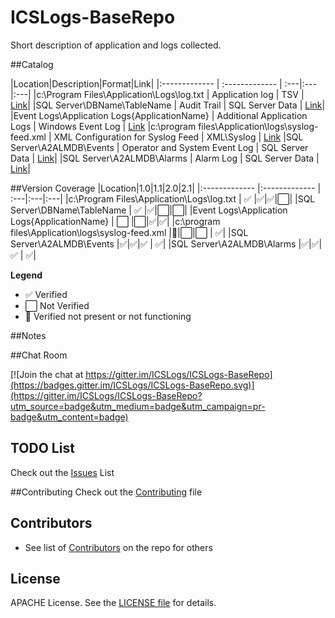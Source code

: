 # ICSLogs-BaseRepo
Short description of application and logs collected.

##Catalog

|Location|Description|Format|Link|
|:------------- | :------------- | :---|:---|:---|
|c:\Program Files\Application\Logs\log.txt  | Application log | TSV | [Link](\File-log-txt)|
|SQL Server\DBName\TableName | Audit Trail | SQL Server Data  | [Link](\SQL-DBName-TableName)|
|Event Logs\Application Logs\{ApplicationName} | Additional Application Logs | Windows Event Log | [Link](\EVT-ApplicationName)
|c:\program files\Application\logs\syslog-feed.xml | XML Configuration for Syslog Feed | XML\Syslog | [Link](\Syslog)
|SQL Server\A2ALMDB\Events | Operator and System Event Log | SQL Server Data  | [Link](\SQL-A2ALMDB-Events)|
|SQL Server\A2ALMDB\Alarms | Alarm Log | SQL Server Data  | [Link](\SQL-A2ALMDB-Alarms)|



##Version Coverage
|Location|1.0|1.1|2.0|2.1|
|:------------- |:------------- | :---|:---|:---|
|c:\Program Files\Application\Logs\log.txt  | :white_check_mark: |:white_check_mark:|:white_check_mark:|:white_large_square:|
|SQL Server\DBName\TableName | :white_check_mark: |:white_check_mark:|:white_large_square:|:white_large_square:|
|Event Logs\Application Logs\{ApplicationName} | :white_large_square: |:white_large_square:|:white_check_mark:|:white_check_mark:|
|c:\program files\Application\logs\syslog-feed.xml |:red_circle:|:white_large_square:|:white_large_square: | :white_check_mark:| 
|SQL Server\A2ALMDB\Events |:white_check_mark:|:white_check_mark:|:white_check_mark: | :white_check_mark:| 
|SQL Server\A2ALMDB\Alarms |:white_check_mark:|:white_check_mark:|:white_check_mark: | :white_check_mark:| 

**Legend**
* :white_check_mark: Verified
* :white_large_square: Not Verified
* :red_circle: Verified not present or not functioning

##Notes

##Chat Room

[![Join the chat at https://gitter.im/ICSLogs/ICSLogs-BaseRepo](https://badges.gitter.im/ICSLogs/ICSLogs-BaseRepo.svg)](https://gitter.im/ICSLogs/ICSLogs-BaseRepo?utm_source=badge&utm_medium=badge&utm_campaign=pr-badge&utm_content=badge)

## TODO List
Check out the [Issues](/../../issues) List

##Contributing
Check out the [Contributing](/CONTRIBUTING.MD) file

## Contributors
* See list of [Contributors](/../../graphs/contributors) on the repo for others

## License
APACHE License. See the [LICENSE file](/LICENSE) for details.







